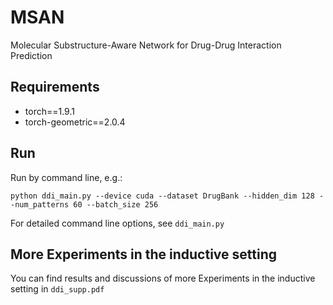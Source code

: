 # MSAN
Molecular Substructure-Aware Network for Drug-Drug Interaction Prediction

## Requirements
* torch==1.9.1
* torch-geometric==2.0.4

## Run
Run by command line, e.g.:

`python ddi_main.py --device cuda --dataset DrugBank --hidden_dim 128 --num_patterns 60 --batch_size 256`

For detailed command line options, see `ddi_main.py`

## More Experiments in the inductive setting
You can find results and discussions of more Experiments in the inductive setting in `ddi_supp.pdf`
